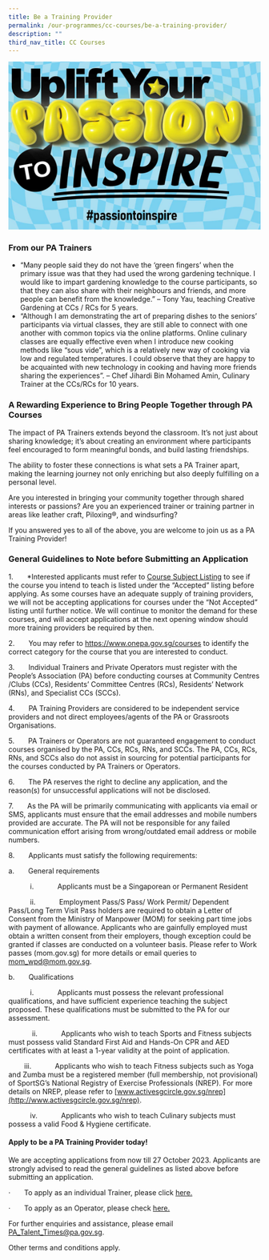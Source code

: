 ```yaml
---
title: Be a Training Provider
permalink: /our-programmes/cc-courses/be-a-training-provider/
description: ""
third_nav_title: CC Courses
---
```

![Uplife Your PAssion to Inspire](/images/Our%20Programmes/web-banner.jpg)

### From our PA Trainers
* “Many people said they do not have the ‘green fingers’ when the primary issue was that they had used the wrong gardening technique. I would like to impart gardening knowledge to the course participants, so that they can also share with their neighbours and friends, and more people can benefit from the knowledge.” – Tony Yau, teaching Creative Gardening at CCs / RCs for 5 years.
* “Although I am demonstrating the art of preparing dishes to the seniors’ participants via virtual classes, they are still able to connect with one another with common topics via the online platforms.  Online culinary classes are equally effective even when I introduce new cooking methods like “sous vide”, which is a relatively new way of cooking via low and regulated temperatures.  I could observe that they are happy to be acquainted with new technology in cooking and having more friends sharing the experiences”.  – Chef Jihardi Bin Mohamed Amin, Culinary Trainer at the CCs/RCs for 10 years.
 

### A Rewarding Experience to Bring People Together through PA Courses
        
The impact of PA Trainers extends beyond the classroom. It’s not just about sharing knowledge; it’s about creating an environment where participants feel encouraged to form meaningful bonds, and build lasting friendships.

The ability to foster these connections is what sets a PA Trainer apart, making the learning journey not only enriching but also deeply fulfilling on a personal level.

Are you interested in bringing your community together through shared interests or passions? Are you an experienced trainer or training partner in areas like leather craft, Piloxing®, and windsurfing?

If you answered yes to all of the above, you are welcome to join us as a PA Training Provider!

 
### General Guidelines to Note before Submitting an Application
 
1.       \*Interested applicants must refer to [Course Subject Listing](https://go.gov.sg/coursesubjectlisting-sept2023) to see if the course you intend to teach is listed under the “Accepted” listing before applying. As some courses have an adequate supply of training providers, we will not be accepting applications for courses under the “Not Accepted” listing until further notice. We will continue to monitor the demand for these courses, and will accept applications at the next opening window should more training providers be required by then.

2.       You may refer to https://www.onepa.gov.sg/courses to identify the correct category for the course that you are interested to conduct.

3.       Individual Trainers and Private Operators must register with the People’s Association (PA) before conducting courses at Community Centres /Clubs (CCs), Residents’ Committee Centres (RCs), Residents’ Network (RNs), and Specialist CCs (SCCs). 

4.       PA Training Providers are considered to be independent service providers and not direct employees/agents of the PA or Grassroots Organisations. 

5.       PA Trainers or Operators are not guaranteed engagement to conduct courses organised by the PA, CCs, RCs, RNs, and SCCs. The PA, CCs, RCs, RNs, and SCCs also do not assist in sourcing for potential participants for the courses conducted by PA Trainers or Operators.

6.       The PA reserves the right to decline any application, and the reason(s) for unsuccessful applications will not be disclosed.  

7.       As the PA will be primarily communicating with applicants via email or SMS, applicants must ensure that the email addresses and mobile numbers provided are accurate. The PA will not be responsible for any failed communication effort arising from wrong/outdated email address or mobile numbers. 

8.       Applicants must satisfy the following requirements:

a.       General requirements

           i.            Applicants must be a Singaporean or Permanent Resident

           ii.            Employment Pass/S Pass/ Work Permit/ Dependent Pass/Long Term Visit Pass holders are required to obtain a Letter of Consent from the Ministry of Manpower (MOM) for seeking part time jobs with payment of allowance. Applicants who are gainfully employed must obtain a written consent from their employers, though exception could be granted if classes are conducted on a volunteer basis. Please refer to Work passes (mom.gov.sg) for more details or email queries to [mom\_wpd@mom.gov.sg](mailto:mom_wpd@mom.gov.sg).

b.       Qualifications

           i.            Applicants must possess the relevant professional qualifications, and have sufficient experience teaching the subject proposed. These qualifications must be submitted to the PA for our assessment.

            ii.            Applicants who wish to teach Sports and Fitness subjects must possess valid Standard First Aid and Hands-On CPR and AED certificates with at least a 1-year validity at the point of application.

             iii.            Applicants who wish to teach Fitness subjects such as Yoga and Zumba must be a registered member (full membership, not provisional) of SportSG’s National Registry of Exercise Professionals (NREP). For more details on NREP, please refer to [www.activesgcircle.gov.sg/nrep](http://www.activesgcircle.gov.sg/nrep).

           iv.            Applicants who wish to teach Culinary subjects must possess a valid Food & Hygiene certificate.


#### Apply to be a PA Training Provider today!

We are accepting applications from now till 27 October 2023. Applicants are strongly advised to read the general guidelines as listed above before submitting an application.

·       To apply as an individual Trainer, please click [here.](https://form.gov.sg/5d774ecac36c6500121c3468)

·       To apply as an Operator, please check [here.](https://form.gov.sg/5df748c39cf14f0019128ca1 )

For further enquiries and assistance, please email [PA\_Talent\_Times@pa.gov.sg](mailto:PA_Talent_Times@pa.gov.sg).   

Other terms and conditions apply.